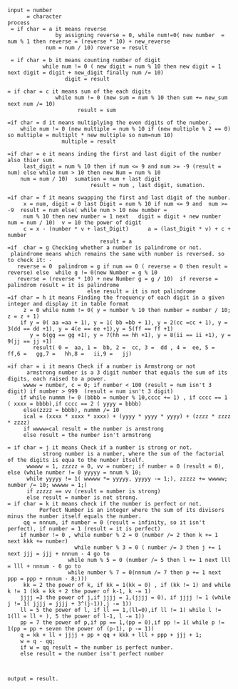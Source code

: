     input = number
          = character
    process  
     = if char = a it means reverse
                   by assigning reverse = 0, while num!=0( new number  = num % 1 then reverse = (reverse * 10) + new_reverse 
                num = num / 10) reverse = result
                
     = if char = b it means counting number of digit
               while num != 0 ( new digit = num % 10 then new digit = 1 next digit = digit + new_digit finally num /= 10)
                      digit = result
                      
    = if char = c it means sum of the each digits
                   while num != 0 (new sum = num % 10 then sum += new_sum next num /= 10) 
                          result = sum  
                 
    =if char = d it means multiplying the even digits of the number.
        while num != 0 (new multiple = num % 10 if (new multiple % 2 == 0) so multiple = multiplt * new multiple so num=num 10)
                     multiple = result
                     
    =if char = e it means inding the first and last digit of the number also thier sum.
         last_digit = num % 10 then if num <= 9 and num >= -9 (result = num) else while num > 10 then new Num = num % 10
        num = num / 10)  sumation = num + last digit 
                              result = num , last digit, sumation. 
                              
    =if char = f it means swapping the first and last digit of the number.
         x = num, digit = 0 last Digit = num % 10 if num <= 9 and  num >= -9  result = num else( while num > 10 new number = 
         num % 10 then new number = 1 next   digit = digit + new number  num = num / 10)  v = 10 the power of digit
         c = x - (number * v + last_Digit)      a = (last_Digit * v) + c + number
                                 result = a
    =if  char = g Checking whether a number is palindrome or not.
     plaindrome means which remains the same with number is reversed. so to check it: -
       reverse = 0  palindrom = g if num == 0 ( reverse = 0 then result = reverse) else  while g != 0(new Number = g % 10
       reverse = (reverse * 10) + new Number g = g / 10)  if reverse = palindrom result = it is palindrome
                             else result = it is not palindrome
    =if char = h it means Finding the frequency of each digit in a given integer and display it in table format
         z = 0 while numm != 0( y = number % 10 then number = number / 10; z = z + 1)
        if y = 0( aa =aa + 1), y = 1( bb =bb + 1), y = 2(cc =cc + 1), y = 3(dd == dd +1), y = 4(e == ee +1),y = 5(ff == ff +1)
           y = 6(gg == gg +1), y = 7(hh == hh +1), y = 8(ii == ii +1), y = 9(jj == jj +1)
            result( 0 =  aa, 1 =  bb, 2 =  cc, 3 =  dd , 4 =  ee, 5 =  ff,6 =   gg,7 =   hh,8 =   ii,9 =   jj)

    =if char = i it means Check if a number is Armstrong or not
          armstrong number is a 3 digit number that equals the sum of its digits, each raised to a power.
         wwww = number, c = 0; if number < 100 (result = num isn't 3 digit) if number > 999  (result = num isn't 3 digit)
        if while nummm != 0 (bbbb = number % 10,cccc += 1) , if cccc == 1 ( xxxx = bbbb),if cccc == 2 ( yyyy = bbbb)
         else(zzzz = bbbb), nummm /= 10 
         ical = (xxxx * xxxx * xxxx) + (yyyy * yyyy * yyyy) + (zzzz * zzzz * zzzz)
         if wwww=cal result = the number is armstrong
         else result = the number isn't armstrong
         
    = if char = j it means Check if a number is strong or not.
               strong number is a number, where the sum of the factorial of the digits is equa to the number itself.
          wwwww = 1, zzzzz = 0, vv = number; if number = 0 (result = 0), else (while number != 0 yyyyy = nnum % 10;
          while yyyyy != 1( wwwww *= yyyyy, yyyyy -= 1;), zzzzz += wwwww; number /= 10; wwwww = 1;)
          if zzzzz == vv (result = number is strong)
          else result = number is not strong. 
    = if char = k it means check if the number is perfect or not.
              Perfect Number is an integer where the sum of its divisors minus the number itself equals the number.
         qq = nnnum, if number = 0 (result = infinity, so it isn't perfect), if number = 1 (result = it is perfect)
        if number != 0 , while number % 2 = 0 (number /= 2 then k += 1 next kkk += number)
                         while number % 3 = 0 ( number /= 3 then j += 1 next jjj = jjj + nnnum - 4 go to
                       while num % 5 = 0 (number /= 5 then l += 1 next lll = lll + nnnum - 6 go to
                       while number % 7 = 0(nnnum /= 7 then p += 1 next ppp = ppp + nnnum - 8;)))
         kk = 2 the power of k, if kk = 1(kk = 0) , if (kk != 1) and while k != 1 (kk = kk + 2 the power of k-1, k -= 1)
        jjjj =3 the power of j,if jjjj = 1,(jjjj = 0), if jjjj != 1 (while j != 1( jjjj = jjjj + 3^(j-1)),j -= 1))
        ll = 5 the power of l, if ll == 1,(ll=0),if ll != 1( while l != 1(ll = ll + ), 5 the power of l-1, l -= 1))
        pp = 7 the power of p,if pp == 1,(pp = 0),if pp != 1( while p != 1(pp = pp + seven the power of (p-1), p -= 1))
        q = kk + ll + jjjj + pp + qq + kkk + lll + ppp + jjj + 1;
        w = q - qq;
        if w = qq result = the number is perfect number.
        else result = the number isn't perfect number



    output = result.
        
